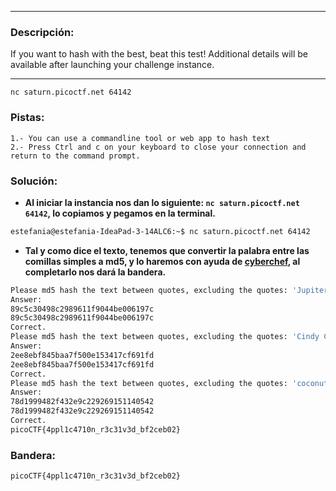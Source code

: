***
### Descripción:
If you want to hash with the best, beat this test!
Additional details will be available after launching your challenge instance.
***
`nc saturn.picoctf.net 64142`

### Pistas: 
```
1.- You can use a commandline tool or web app to hash text
2.- Press Ctrl and c on your keyboard to close your connection and return to the command prompt.
```

### Solución:
- **Al iniciar la instancia nos dan lo siguiente: `nc saturn.picoctf.net 64142`, lo copiamos y pegamos en la terminal.**
```bash
estefania@estefania-IdeaPad-3-14ALC6:~$ nc saturn.picoctf.net 64142
```
- **Tal y como dice el texto, tenemos que convertir la palabra entre las comillas simples a md5, y lo haremos con ayuda de [cyberchef](https://gchq.github.io/CyberChef/#recipe=MD5()), al completarlo nos dará la bandera.**
```bash
Please md5 hash the text between quotes, excluding the quotes: 'Jupiter'
Answer: 
89c5c30498c2989611f9044be006197c
89c5c30498c2989611f9044be006197c
Correct.
Please md5 hash the text between quotes, excluding the quotes: 'Cindy Crawford'
Answer: 
2ee8ebf845baa7f500e153417cf691fd
2ee8ebf845baa7f500e153417cf691fd
Correct.
Please md5 hash the text between quotes, excluding the quotes: 'coconuts'
Answer: 
78d1999482f432e9c229269151140542
78d1999482f432e9c229269151140542
Correct.
picoCTF{4ppl1c4710n_r3c31v3d_bf2ceb02}
```

### Bandera:
```
picoCTF{4ppl1c4710n_r3c31v3d_bf2ceb02}
```
